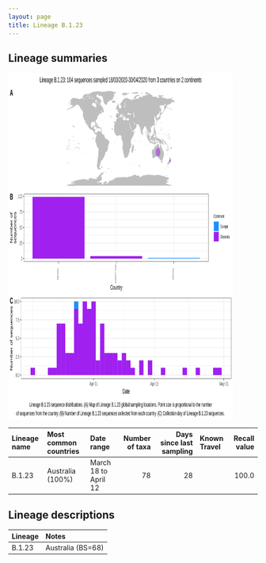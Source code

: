 ```yaml
---
layout: page
title: Lineage B.1.23
---
```




<h2> Lineage summaries</h2>

<img src="../assets/images/B.1.23.svg" alt="B.1.23 lineage summary figure" width="90%" height="700px" />


| Lineage name | Most common countries | Date range | Number of taxa |  Days since last sampling | Known Travel | Recall value |
|:-----|:-----|:-------|-------:|-------:|:---------|--------:|
| B.1.23 | Australia (100%) | March 18 to April 12 | 78 | 28 |  | 100.0 |

<h2>Lineage descriptions</h2>

| Lineage | Notes |
|:-----|:-----|
| B.1.23 | Australia (BS=68) |


